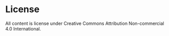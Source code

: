 # License

All content is license under Creative Commons Attribution Non-commercial 4.0 International.